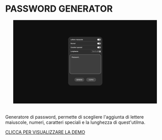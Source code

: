 # PASSWORD GENERATOR

<div align="center">
    <img src="assets/images/screen.png" style="width: 90%">
</div>

<br>
<p>Generatore di password, permette di scegliere l'aggiunta di lettere maiuscole, numeri, caratteri speciali e la lunghezza di quest'utilma.</p>
<a href="https://passwordgenetator.netlify.app/">CLICCA PER VISUALIZZARE LA DEMO</a>